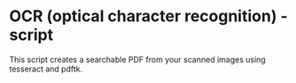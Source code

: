 # OCR  (optical character recognition) - script

This script creates a searchable PDF from your scanned images using tesseract and pdftk.
